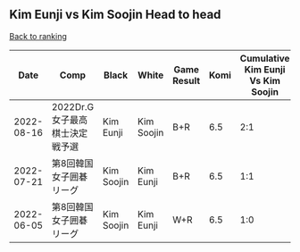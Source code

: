 ## Kim Eunji vs Kim Soojin Head to head

[Back to ranking](../../index.md)




| **Date** | **Comp** | **Black** | **White** | **Game Result** | **Komi** | **Cumulative Kim Eunji Vs Kim Soojin** | **Kim Eunji Streak** | **Kim Soojin Streak** | 
| --- | --- | --- | --- | --- | --- | --- | --- | --- |
| 2022-08-16 | 2022Dr.G女子最高棋士決定戦予選 | Kim Eunji | Kim Soojin | B+R | 6.5 | 2:1 | 1 | 0 | 
| 2022-07-21 | 第8回韓国女子囲碁リーグ | Kim Soojin | Kim Eunji | B+R | 6.5 | 1:1 | 0 | 1 | 
| 2022-06-05 | 第8回韓国女子囲碁リーグ | Kim Soojin | Kim Eunji | W+R | 6.5 | 1:0 | 1 | 0 |




